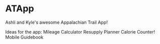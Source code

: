 # ATApp
Ashli and Kyle's awesome Appalachian Trail App!

Ideas for the app:
Mileage Calculator
Resupply Planner
Calorie Counter!
Mobile Guidebook